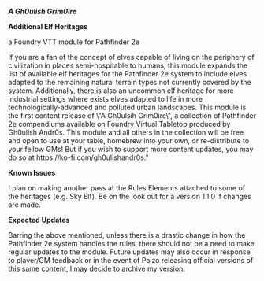 <p><b><i>A Gh0ulish Grim0ire</p></i></b>
<p><b>Additional Elf Heritages</p></b><div></div>
<p>a Foundry VTT module for Pathfinder 2e</p>
<p></p>
If you are a fan of the concept of elves capable of living on the periphery of civilization in places semi-hospitable to humans, this module expands the list of available elf heritages for the Pathfinder 2e system to include elves adapted to the remaining natural terrain types not currently covered by the system. Additionally, there is also an uncommon elf heritage for more industrial settings where exists elves adapted to life in more technologically-advanced and polluted urban landscapes. This module is the first content release of \"A Gh0ulsih Grim0ire\", a collection of Pathfinder 2e compendiums available on Foundry Virtual Tabletop produced by Gh0ulish Andr0s. This module and all others in the collection will be free and open to use at your table, homebrew into your own, or re-distribute to your fellow GMs! But if you wish to support more content updates, you may do so at https://ko-fi.com/gh0ulishandr0s."
<p></p>
<p><b>Known Issues</b></p>
I plan on making another pass at the Rules Elements attached to some of the heritages (e.g. Sky Elf). Be on the look out for a version 1.1.0 if changes are made.
<p></p>
<p><b>Expected Updates</b></p>
Barring the above mentioned, unless there is a drastic change in how the Pathfinder 2e system handles the rules, there should not be a need to make regular updates to the module. Future updates may also occur in response to player/GM feedback or in the event of Paizo releasing official versions of this same content, I may decide to archive my version.
